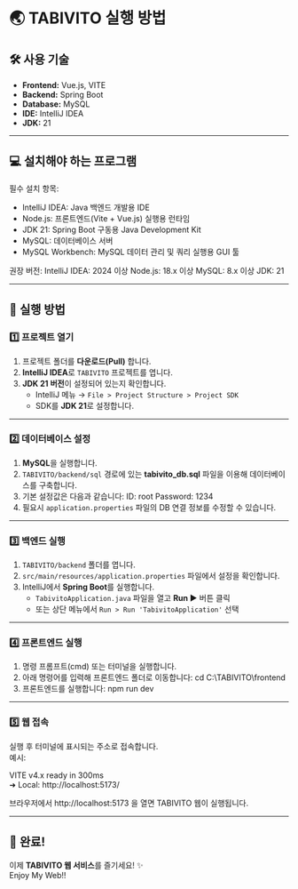 # 🌏 TABIVITO 실행 방법


## 🛠 사용 기술
- **Frontend:** Vue.js, VITE  
- **Backend:** Spring Boot  
- **Database:** MySQL  
- **IDE:** IntelliJ IDEA  
- **JDK:** 21  

---

## 💻 설치해야 하는 프로그램

필수 설치 항목:
  - IntelliJ IDEA: Java 백엔드 개발용 IDE
  - Node.js: 프론트엔드(Vite + Vue.js) 실행용 런타임
  - JDK 21: Spring Boot 구동용 Java Development Kit
  - MySQL: 데이터베이스 서버
  - MySQL Workbench: MySQL 데이터 관리 및 쿼리 실행용 GUI 툴

권장 버전:
  IntelliJ IDEA: 2024 이상
  Node.js: 18.x 이상
  MySQL: 8.x 이상
  JDK: 21

---

## 🚀 실행 방법

### 1️⃣ 프로젝트 열기
1. 프로젝트 폴더를 **다운로드(Pull)** 합니다.  
2. **IntelliJ IDEA**로 `TABIVITO` 프로젝트를 엽니다.  
3. **JDK 21 버전**이 설정되어 있는지 확인합니다.  
   - IntelliJ 메뉴 → `File > Project Structure > Project SDK`  
   - SDK를 **JDK 21**로 설정합니다.

---

### 2️⃣ 데이터베이스 설정
1. **MySQL**을 실행합니다.  
2. `TABIVITO/backend/sql` 경로에 있는 **tabivito_db.sql** 파일을 이용해 데이터베이스를 구축합니다.  
3. 기본 설정값은 다음과 같습니다:
   ID: root
   Password: 1234
4. 필요시 `application.properties` 파일의 DB 연결 정보를 수정할 수 있습니다.

---

### 3️⃣ 백엔드 실행
1. `TABIVITO/backend` 폴더를 엽니다.  
2. `src/main/resources/application.properties` 파일에서 설정을 확인합니다.  
3. IntelliJ에서 **Spring Boot**를 실행합니다.  
   - `TabivitoApplication.java` 파일을 열고 **Run ▶** 버튼 클릭  
   - 또는 상단 메뉴에서 `Run > Run 'TabivitoApplication'` 선택  

---

### 4️⃣ 프론트엔드 실행
1. 명령 프롬프트(cmd) 또는 터미널을 실행합니다.  
2. 아래 명령어를 입력해 프론트엔드 폴더로 이동합니다:
   cd C:\TABIVITO\frontend
3. 프론트엔드를 실행합니다:
   npm run dev

---

### 5️⃣ 웹 접속
실행 후 터미널에 표시되는 주소로 접속합니다.  
예시:

VITE v4.x  ready in 300ms  
➜  Local: http://localhost:5173/

브라우저에서 http://localhost:5173 을 열면 TABIVITO 웹이 실행됩니다.

---

## 🎉 완료!
이제 **TABIVITO 웹 서비스**를 즐기세요! ✨  
Enjoy My Web!!
